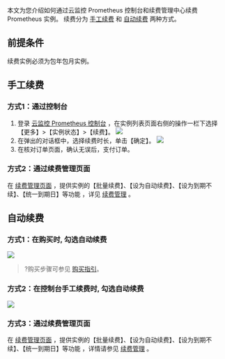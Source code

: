 本文为您介绍如何通过云监控 Prometheus 控制台和续费管理中心续费 Prometheus 实例。 续费分为 [手工续费](#.E6.89.8B.E5.B7.A5.E7.BB.AD.E8.B4.B9) 和 [自动续费](#.E8.87.AA.E5.8A.A8.E7.BB.AD.E8.B4.B9) 两种方式。

## 前提条件

续费实例必须为包年包月实例。

## 手工续费
### 方式1：通过控制台
1. 登录 [云监控 Prometheus 控制台](https://console.cloud.tencent.com/monitor/prometheus) ，在实例列表页面右侧的操作一栏下选择【更多】>【实例状态】>【续费】。
![](https://main.qcloudimg.com/raw/1b311caf7f1b72bf0f2a3c9f3e4202f4.png)
2. 在弹出的对话框中，选择续费时长，单击【确定】。
![](https://main.qcloudimg.com/raw/72ab3a53390b9b3f325ab6fdcb4d43c0.png)
3. 在核对订单页面，确认无误后，支付订单。 

### 方式2：通过续费管理页面
在 [续费管理页面](https://console.cloud.tencent.com/account/renewal) ，提供实例的【批量续费】、【设为自动续费】、【设为到期不续】、【统一到期日】等功能 ，详见 [续费管理](https://cloud.tencent.com/document/product/555/7454) 。


## 自动续费
### 方式1：在购买时, 勾选自动续费


![](https://main.qcloudimg.com/raw/406be328a8f1bfbcef508fd45d3ab821.png)

>?购买步骤可参见 [购买指引](https://cloud.tencent.com/document/product/248/50135)。


### 方式2：在控制台手工续费时, 勾选自动续费

![](https://main.qcloudimg.com/raw/b6c5c9a87eda2d122ed3e17d96136974.png)

### 方式3：通过续费管理页面

在 [续费管理页面](https://console.cloud.tencent.com/account/renewal) ，提供实例的【批量续费】、【设为自动续费】、【设为到期不续】、【统一到期日】等功能 ，详情请参见 [续费管理](https://cloud.tencent.com/document/product/555/7454) 。
